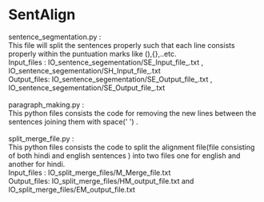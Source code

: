 # SentAlign

sentence_segmentation.py :<br>
This file will split the sentences properly such that each line consists properly within the puntuation marks like (),{},..etc.<br>
Input_files : IO_sentence_segementation/SE_Input_file_.txt , IO_sentence_segementation/SH_Input_file_.txt <br>
Output_files: IO_sentence_segementation/SE_Output_file_.txt , IO_sentence_segementation/SE_Output_file_.txt <br>
<br>
paragraph_making.py : <br>
This python files consists the code for removing the new lines between the sentences joining them with space(' ') .<br>
<br>
split_merge_file.py : <br>
This python files consists the code to split the alignment file(file consisting of both hindi and english sentences ) into two files one for english and another for hindi. <br>
Input_files : IO_split_merge_files/M_Merge_file.txt <br>
Output_files: IO_split_merge_files/HM_output_file.txt and IO_split_merge_files/EM_output_file.txt <br>
